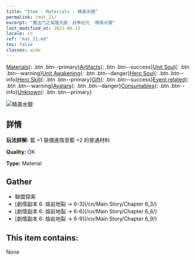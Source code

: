 ```yaml
---
title: "Item - Materials - 精美水銀"
permalink: /mat_21/
excerpt: "魔法门之英雄无敌：战争纪元  精美水銀"
last_modified_at: 2021-06-15
locale: cn
ref: "mat_21.md"
toc: false
classes: wide
---
```

 [Materials](/ItemsCN/){: .btn .btn--primary}[Artifacts](/ItemsCN/Artifacts/){: .btn .btn--success}[Unit Soul](/ItemsCN/UnitSoul/){: .btn .btn--warning}[Unit Awakening](/ItemsCN/UnitAwakening/){: .btn .btn--danger}[Hero Soul](/ItemsCN/HeroSoul/){: .btn .btn--info}[Hero Skill](/ItemsCN/HeroSkill/){: .btn .btn--primary}[Gift](/ItemsCN/Gift/){: .btn .btn--success}[Event related](/ItemsCN/Events/){: .btn .btn--warning}[Avatars](/ItemsCN/Avatars/){: .btn .btn--danger}[Consumables](/ItemsCN/Consumables/){: .btn .btn--info}[Unknown](/ItemsCN/Unknown/){: .btn .btn--primary}

 ![精美水銀](/images/t/i_cailiao_shuiyin1.png)

## 詳情
 **玩法詳解:** 藍 +1 裝備進階至藍 +2 的普通材料

 **Quality:** <span style="color: #0000CD">OK</span>

 **Type:** Material

## Gather

*    聯盟探索 
*    [劇情副本 6: 熔岩地裂 -> 6-3](/cn/Main Story/Chapter 6_3/) 
*    [劇情副本 6: 熔岩地裂 -> 6-6](/cn/Main Story/Chapter 6_6/) 
*    [劇情副本 6: 熔岩地裂 -> 6-9](/cn/Main Story/Chapter 6_9/) 

## This item contains:

  None

